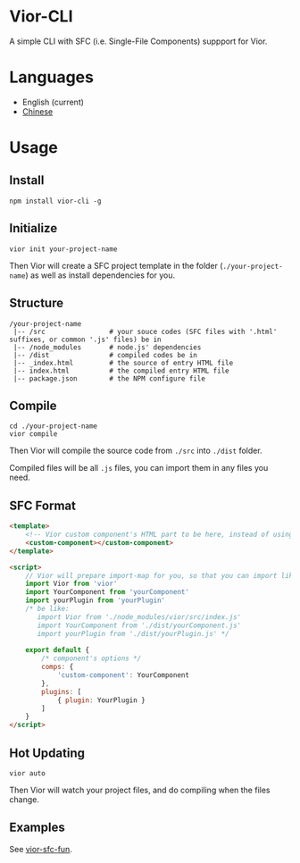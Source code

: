 # Vior-CLI
A simple CLI with SFC (i.e. Single-File Components) suppport for Vior.

# Languages
- English (current)
- [Chinese](https://github.com/jwhgzs/vior-cli/blob/main/README.chinese.md)

# Usage
## Install
```
npm install vior-cli -g
```
## Initialize
```
vior init your-project-name
```
Then Vior will create a SFC project template in the folder (`./your-project-name`) as well as install dependencies for you.
## Structure
```
/your-project-name
 |-- /src                # your souce codes (SFC files with '.html' suffixes, or common '.js' files) be in
 |-- /node_modules       # node.js' dependencies
 |-- /dist               # compiled codes be in
 |-- _index.html         # the source of entry HTML file
 |-- index.html          # the compiled entry HTML file
 |-- package.json        # the NPM configure file
```
## Compile
```
cd ./your-project-name
vior compile
```
Then Vior will compile the source code from `./src` into `./dist` folder.

Compiled files will be all `.js` files, you can import them in any files you need.
## SFC Format
```html
<template>
    <!-- Vior custom component's HTML part to be here, instead of using `html` option in JS part in common -->
    <custom-component></custom-component>
</template>

<script>
    // Vior will prepare import-map for you, so that you can import like this:
    import Vior from 'vior'
    import YourComponent from 'yourComponent'
    import yourPlugin from 'yourPlugin'
    /* be like:
       import Vior from './node_modules/vior/src/index.js'
       import YourComponent from './dist/yourComponent.js'
       import yourPlugin from './dist/yourPlugin.js' */
    
    export default {
        /* component's options */
        comps: {
            'custom-component': YourComponent
        },
        plugins: [
            { plugin: YourPlugin }
        ]
    }
</script>
```
## Hot Updating
```
vior auto
```
Then Vior will watch your project files, and do compiling when the files change.
## Examples
See [vior-sfc-fun](https://github.com/jwhgzs/vior-sfc-fun).